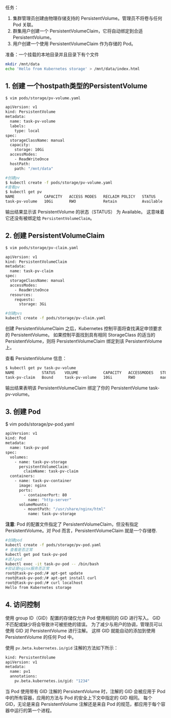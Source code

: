 任务：

 1. 集群管理员创建由物理存储支持的 PersistentVolume。管理员不将卷与任何 Pod 关联。
 2. 群集用户创建一个 PersistentVolumeClaim，它将自动绑定到合适PersistentVolume。
 3. 用户创建一个使用 PersistentVolumeClaim 作为存储的 Pod。


准备：一个挂载的本地目录并且目录下有个文件

```bash
mkdir /mnt/data
echo 'Hello from Kubernetes storage' > /mnt/data/index.html
```
## 1. 创建 一个hostpath类型的PersistentVolume 

```bash
$ vim pods/storage/pv-volume.yaml 
```

```bash
apiVersion: v1
kind: PersistentVolume
metadata:
  name: task-pv-volume
  labels:
    type: local
spec:
  storageClassName: manual
  capacity:
    storage: 10Gi
  accessModes:
    - ReadWriteOnce
  hostPath:
    path: "/mnt/data"
```

```bash
#创建pv
$ kubectl create -f pods/storage/pv-volume.yaml 
#查看pv
$ kubectl get pv
NAME             CAPACITY   ACCESS MODES   RECLAIM POLICY   STATUS      CLAIM   STORAGECLASS   REASON   AGE
task-pv-volume   10Gi       RWO            Retain           Available           manual                  8s
```
输出结果显示该 PersistentVolume 的状态（STATUS） 为 Available。 这意味着它还没有被绑定给 `PersistentVolumeClaim`。

## 2. 创建 PersistentVolumeClaim 

```bash
$ vim pods/storage/pv-claim.yaml 
```

```bash
apiVersion: v1
kind: PersistentVolumeClaim
metadata:
  name: task-pv-claim
spec:
  storageClassName: manual
  accessModes:
    - ReadWriteOnce
  resources:
    requests:
      storage: 3Gi
```

```bash
#创建pvs
kubectl create -f pods/storage/pv-claim.yaml 
```

创建 PersistentVolumeClaim 之后，Kubernetes 控制平面将查找满足申领要求的 PersistentVolume。 如果控制平面找到具有相同 StorageClass 的适当的 PersistentVolume，则将 PersistentVolumeClaim 绑定到该 PersistentVolume 上。

查看 PersistentVolume 信息：

```bash
$ kubectl get pv task-pv-volume
NAME            STATUS    VOLUME           CAPACITY   ACCESSMODES   STORAGECLASS   AGE
task-pv-claim   Bound     task-pv-volume   10Gi       RWO           manual         30s
```
输出结果表明该 PersistentVolumeClaim 绑定了你的 PersistentVolume task-pv-volume。

## 3. 创建 Pod
$ vim pods/storage/pv-pod.yaml 

```bash
apiVersion: v1
kind: Pod
metadata:
  name: task-pv-pod
spec:
  volumes:
    - name: task-pv-storage
      persistentVolumeClaim:
        claimName: task-pv-claim
  containers:
    - name: task-pv-container
      image: nginx
      ports:
        - containerPort: 80
          name: "http-server"
      volumeMounts:
        - mountPath: "/usr/share/nginx/html"
          name: task-pv-storage
```
**注意**: Pod 的配置文件指定了 PersistentVolumeClaim，但没有指定 PersistentVolume。对 Pod 而言，PersistentVolumeClaim 就是一个存储卷.

```bash
#创建pod
kubectl create -f pods/storage/pv-pod.yaml
# 查看是否正常
kubectl get pod task-pv-pod
#进入pod
kubectl exec -it task-pv-pod -- /bin/bash
#验证是nginx服务否正常
root@task-pv-pod:/# apt-get update
root@task-pv-pod:/# apt-get install curl
root@task-pv-pod:/# curl localhost
Hello from Kubernetes storage
```

## 4. 访问控制 
使用 group ID（GID）配置的存储仅允许 Pod 使用相同的 GID 进行写入。 GID 不匹配或缺少将会导致许可被拒绝的错误。 为了减少与用户的协调，管理员可以使用 GID 对 PersistentVolume 进行注解。 这样 GID 就能自动的添加到使用 PersistentVolume 的任何 Pod 中。

使用 `pv.beta.kubernetes.io/gid` 注解的方法如下所示：

```bash
kind: PersistentVolume
apiVersion: v1
metadata:
  name: pv1
  annotations:
    pv.beta.kubernetes.io/gid: "1234"
```
当 Pod 使用带有 GID 注解的 PersistentVolume 时，注解的 GID 会被应用于 Pod 中的所有容器，应用的方法与 Pod 的安全上下文中指定的 GID 相同。 每个 GID，无论是来自 PersistentVolume 注解还是来自 Pod 的规范，都应用于每个容器中运行的第一个进程。


